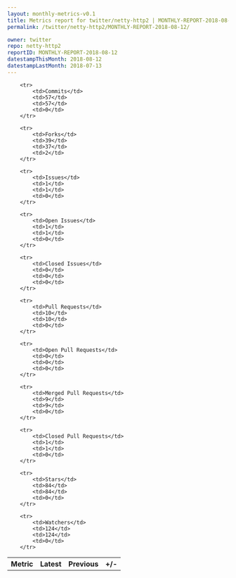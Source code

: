 ```yaml
---
layout: monthly-metrics-v0.1
title: Metrics report for twitter/netty-http2 | MONTHLY-REPORT-2018-08-12 | 2018-08-12
permalink: /twitter/netty-http2/MONTHLY-REPORT-2018-08-12/

owner: twitter
repo: netty-http2
reportID: MONTHLY-REPORT-2018-08-12
datestampThisMonth: 2018-08-12
datestampLastMonth: 2018-07-13
---
```



<table style="width: 100%;">
    <tr>
        <th>Metric</th>
        <th>Latest</th>
        <th>Previous</th>
        <th>+/-</th>
    </tr>

        <tr>
            <td>Commits</td>
            <td>57</td>
            <td>57</td>
            <td>0</td>
        </tr>
        
        <tr>
            <td>Forks</td>
            <td>39</td>
            <td>37</td>
            <td>2</td>
        </tr>
        
        <tr>
            <td>Issues</td>
            <td>1</td>
            <td>1</td>
            <td>0</td>
        </tr>
        
        <tr>
            <td>Open Issues</td>
            <td>1</td>
            <td>1</td>
            <td>0</td>
        </tr>
        
        <tr>
            <td>Closed Issues</td>
            <td>0</td>
            <td>0</td>
            <td>0</td>
        </tr>
        
        <tr>
            <td>Pull Requests</td>
            <td>10</td>
            <td>10</td>
            <td>0</td>
        </tr>
        
        <tr>
            <td>Open Pull Requests</td>
            <td>0</td>
            <td>0</td>
            <td>0</td>
        </tr>
        
        <tr>
            <td>Merged Pull Requests</td>
            <td>9</td>
            <td>9</td>
            <td>0</td>
        </tr>
        
        <tr>
            <td>Closed Pull Requests</td>
            <td>1</td>
            <td>1</td>
            <td>0</td>
        </tr>
        
        <tr>
            <td>Stars</td>
            <td>84</td>
            <td>84</td>
            <td>0</td>
        </tr>
        
        <tr>
            <td>Watchers</td>
            <td>124</td>
            <td>124</td>
            <td>0</td>
        </tr>
        
</table>
